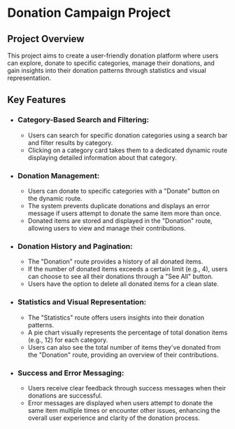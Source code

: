 # Donation Campaign Project

## Project Overview

This project aims to create a user-friendly donation platform where users can explore, donate to specific categories, manage their donations, and gain insights into their donation patterns through statistics and visual representation.

## Key Features

- ### **Category-Based Search and Filtering:**
  - Users can search for specific donation categories using a search bar and filter results by category.
  - Clicking on a category card takes them to a dedicated dynamic route displaying detailed information about that category.

- ### **Donation Management:**
  - Users can donate to specific categories with a "Donate" button on the dynamic route.
  - The system prevents duplicate donations and displays an error message if users attempt to donate the same item more than once.
  - Donated items are stored and displayed in the "Donation" route, allowing users to view and manage their contributions.

- ### **Donation History and Pagination:**
  - The "Donation" route provides a history of all donated items.
  - If the number of donated items exceeds a certain limit (e.g., 4), users can choose to see all their donations through a "See All" button.
  - Users have the option to delete all donated items for a clean slate.

- ### **Statistics and Visual Representation:**
  - The "Statistics" route offers users insights into their donation patterns.
  - A pie chart visually represents the percentage of total donation items (e.g., 12) for each category.
  - Users can also see the total number of items they've donated from the "Donation" route, providing an overview of their contributions.

- ### **Success and Error Messaging:**
  - Users receive clear feedback through success messages when their donations are successful.
  - Error messages are displayed when users attempt to donate the same item multiple times or encounter other issues, enhancing the overall user experience and clarity of the donation process.
